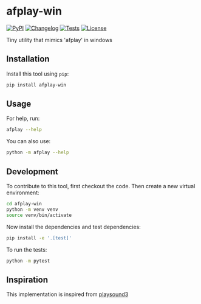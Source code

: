 # afplay-win

[![PyPI](https://img.shields.io/pypi/v/afplay-win.svg)](https://pypi.org/project/afplay-win/)
[![Changelog](https://img.shields.io/github/v/release/sukhbinder/afplay-win?include_prereleases&label=changelog)](https://github.com/sukhbinder/afplay-win/releases)
[![Tests](https://github.com/sukhbinder/afplay-win/actions/workflows/test.yml/badge.svg)](https://github.com/sukhbinder/afplay-win/actions/workflows/test.yml)
[![License](https://img.shields.io/badge/license-Apache%202.0-blue.svg)](https://github.com/sukhbinder/afplay-win/blob/master/LICENSE)

Tiny utility that mimics 'afplay' in windows


## Installation

Install this tool using `pip`:
```bash
pip install afplay-win
```
## Usage

For help, run:
```bash
afplay --help
```
You can also use:
```bash
python -m afplay --help
```
## Development

To contribute to this tool, first checkout the code. Then create a new virtual environment:
```bash
cd afplay-win
python -m venv venv
source venv/bin/activate
```
Now install the dependencies and test dependencies:
```bash
pip install -e '.[test]'
```
To run the tests:
```bash
python -m pytest
```

## Inspiration

This implementation is inspired from [playsound3](https://github.com/sjmikler/playsound3/blob/main/playsound3/)